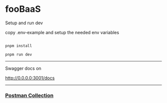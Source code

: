 # fooBaaS


Setup and run dev

copy .env-example and setup the needed env variables

```

pnpm install 

pnpm run dev

```


___

Swagger docs on 

http://0.0.0.0:3001/docs

___

### [Postman Collection](https://github.com/caiocampoos/fooBaaS/blob/3072402a989c60a2dad91436b66f06d0c8defd10/docs/WooviBaaS.postman_collection.json)
